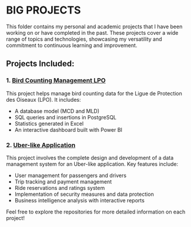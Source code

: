 # BIG PROJECTS

This folder contains my personal and academic projects that I have been working on or have completed in the past. These projects cover a wide range of topics and technologies, showcasing my versatility and commitment to continuous learning and improvement.

## Projects Included:

### 1. [Bird Counting Management LPO](https://github.com/melih0132/PROJECTS/tree/main/BIG%20PROJECTS/LPO)
This project helps manage bird counting data for the Ligue de Protection des Oiseaux (LPO). It includes:
- A database model (MCD and MLD)
- SQL queries and insertions in PostgreSQL
- Statistics generated in Excel
- An interactive dashboard built with Power BI

### 2. [Uber-like Application](https://github.com/melih0132/PROJECTS/tree/main/BIG%20PROJECTS/UBER)
This project involves the complete design and development of a data management system for an Uber-like application. Key features include:
- User management for passengers and drivers
- Trip tracking and payment management
- Ride reservations and ratings system
- Implementation of security measures and data protection
- Business intelligence analysis with interactive reports

Feel free to explore the repositories for more detailed information on each project!

